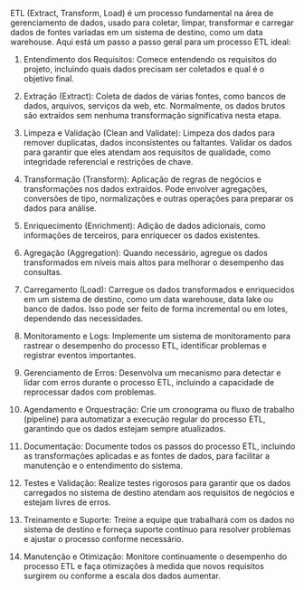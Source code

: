 ETL (Extract, Transform, Load) é um processo fundamental na área de gerenciamento de dados, usado para coletar, limpar, transformar e carregar dados de fontes variadas em um sistema de destino, como um data warehouse. Aqui está um passo a passo geral para um processo ETL ideal:

1. Entendimento dos Requisitos:
Comece entendendo os requisitos do projeto, incluindo quais dados precisam ser coletados e qual é o objetivo final.

2. Extração (Extract):
Coleta de dados de várias fontes, como bancos de dados, arquivos, serviços da web, etc.
Normalmente, os dados brutos são extraídos sem nenhuma transformação significativa nesta etapa.

3. Limpeza e Validação (Clean and Validate):
Limpeza dos dados para remover duplicatas, dados inconsistentes ou faltantes.
Validar os dados para garantir que eles atendam aos requisitos de qualidade, como integridade referencial e restrições de chave.

4. Transformação (Transform):
Aplicação de regras de negócios e transformações nos dados extraídos.
Pode envolver agregações, conversões de tipo, normalizações e outras operações para preparar os dados para análise.

5. Enriquecimento (Enrichment):
Adição de dados adicionais, como informações de terceiros, para enriquecer os dados existentes.

6. Agregação (Aggregation):
Quando necessário, agregue os dados transformados em níveis mais altos para melhorar o desempenho das consultas.

7. Carregamento (Load):
Carregue os dados transformados e enriquecidos em um sistema de destino, como um data warehouse, data lake ou banco de dados.
Isso pode ser feito de forma incremental ou em lotes, dependendo das necessidades.

8. Monitoramento e Logs:
Implemente um sistema de monitoramento para rastrear o desempenho do processo ETL, identificar problemas e registrar eventos importantes.

9. Gerenciamento de Erros:
Desenvolva um mecanismo para detectar e lidar com erros durante o processo ETL, incluindo a capacidade de reprocessar dados com problemas.

10. Agendamento e Orquestração:
Crie um cronograma ou fluxo de trabalho (pipeline) para automatizar a execução regular do processo ETL, garantindo que os dados estejam sempre atualizados.

11. Documentação:
Documente todos os passos do processo ETL, incluindo as transformações aplicadas e as fontes de dados, para facilitar a manutenção e o entendimento do sistema.

12. Testes e Validação:
Realize testes rigorosos para garantir que os dados carregados no sistema de destino atendam aos requisitos de negócios e estejam livres de erros.

13. Treinamento e Suporte:
Treine a equipe que trabalhará com os dados no sistema de destino e forneça suporte contínuo para resolver problemas e ajustar o processo conforme necessário.

14. Manutenção e Otimização:
Monitore continuamente o desempenho do processo ETL e faça otimizações à medida que novos requisitos surgirem ou conforme a escala dos dados aumentar.
